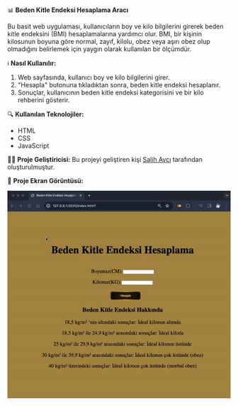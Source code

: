 📊 **Beden Kitle Endeksi Hesaplama Aracı**

Bu basit web uygulaması, kullanıcıların boy ve kilo bilgilerini girerek beden kitle endeksini (BMI) hesaplamalarına yardımcı olur. BMI, bir kişinin kilosunun boyuna göre normal, zayıf, kilolu, obez veya aşırı obez olup olmadığını belirlemek için yaygın olarak kullanılan bir ölçümdür.

ℹ️ **Nasıl Kullanılır:**

1. Web sayfasında, kullanıcı boy ve kilo bilgilerini girer.
2. "Hesapla" butonuna tıkladıktan sonra, beden kitle endeksi hesaplanır.
3. Sonuçlar, kullanıcının beden kitle endeksi kategorisini ve bir kilo rehberini gösterir.

🔍 **Kullanılan Teknolojiler:**

- HTML
- CSS
- JavaScript

👨‍💻 **Proje Geliştiricisi:**
Bu projeyi geliştiren kişi [Salih Avcı](https://github.com/avcisalih) tarafından oluşturulmuştur.

🔗 **Proje Ekran Görüntüsü:**

![](bmi.gif)
